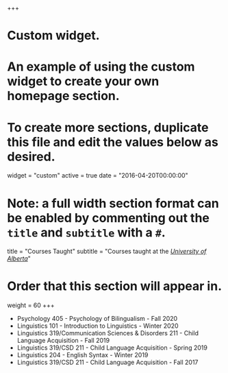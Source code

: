 +++
# Custom widget.
# An example of using the custom widget to create your own homepage section.
# To create more sections, duplicate this file and edit the values below as desired.
widget = "custom"
active = true
date = "2016-04-20T00:00:00"

# Note: a full width section format can be enabled by commenting out the `title` and `subtitle` with a `#`.
title = "Courses Taught"
subtitle = "Courses taught at the _[University of Alberta](https://www.ualberta.ca/linguistics/index.html)_"

# Order that this section will appear in.
weight = 60
+++

- Psychology 405 - Psychology of Bilingualism - Fall 2020
- Linguistics 101 - Introduction to Linguistics - Winter 2020
- Linguistics 319/Communication Sciences \& Disorders 211 - Child Language Acquisition - Fall 2019
- Linguistics 319/CSD 211 - Child Language Acquisition - Spring 2019
- Linguistics 204 - English Syntax - Winter 2019
- Linguistics 319/CSD 211 - Child Language Acquisition - Fall 2017